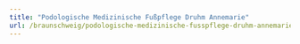 ```yaml
---
title: "Podologische Medizinische Fußpflege Druhm Annemarie"
url: /braunschweig/podologische-medizinische-fusspflege-druhm-annemarie/
---
```

